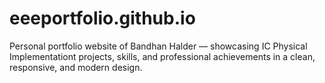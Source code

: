 # eeeportfolio.github.io
Personal portfolio website of Bandhan Halder — showcasing IC Physical Implementationt projects, skills, and professional achievements in a clean, responsive, and modern design.

